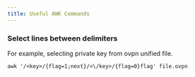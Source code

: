 ```yaml
---
title: Useful AWK Commands
---
```


### Select lines between delimiters

For example, selecting private key from ovpn unified file.

```
awk '/<key>/{flag=1;next}/<\/key>/{flag=0}flag' file.ovpn
```
